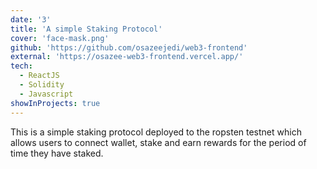 ```yaml
---
date: '3'
title: 'A simple Staking Protocol'
cover: 'face-mask.png'
github: 'https://github.com/osazeejedi/web3-frontend'
external: 'https://osazee-web3-frontend.vercel.app/'
tech:
  - ReactJS
  - Solidity
  - Javascript
showInProjects: true
---
```


This is a simple staking protocol deployed to the ropsten testnet which allows users to connect wallet, stake and earn rewards for the period of time they have staked.
